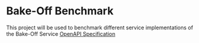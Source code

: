 # Bake-Off Benchmark

This project will be used to benchmark different service implementations of the Bake-Off Service [OpenAPI Specification](openapi.json)